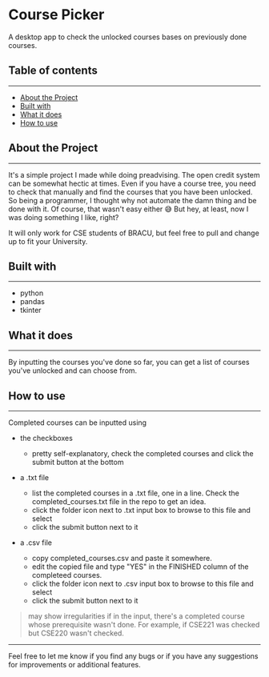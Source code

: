 # Course Picker
A desktop app to check the unlocked courses bases on previously done courses. 

## Table of contents
---
* [About the Project](#about-the-project)
* [Built with](#built-with)
* [What it does](#what-it-does)
* [How to use](#how-to-use)


## About the Project
---
It's a simple project I made while doing preadvising. The open credit system can be somewhat hectic at times. Even if you have a course tree, you need to check that manually and find the courses that you have been unlocked. So being a programmer, I thought why not automate the damn thing and be done with it. Of course, that wasn't easy either 😅 But hey, at least, now I was doing something I like, right? 

It will only work for CSE students of BRACU, but feel free to pull and change up to fit your University. 

## Built with 
---
* python
* pandas 
* tkinter

## What it does
---
By inputting the courses you've done so far, you can get a list of courses you've unlocked and can choose from. 

## How to use
---
Completed courses can be inputted using
* the checkboxes
    - pretty self-explanatory, check the completed courses and click the submit button at the bottom

* a .txt file
    - list the completed courses in a .txt file, one in a line. Check the completed_courses.txt file in the repo to get an idea.
    - click the folder icon next to .txt input box to browse to this file and select
    - click the submit button next to it
* a .csv file 
    - copy completed_courses.csv and paste it somewhere.
    - edit the copied file and type "YES" in the FINISHED column of the completeed courses.
    - click the folder icon next to .csv input box to browse to this file and select
    - click the submit button next to it

> may show irregularities if in the input, there's a completed course whose prerequisite wasn't done. For example, if CSE221 was checked but CSE220 wasn't checked. 

---

Feel free to let me know if you find any bugs or if you have any suggestions for improvements or additional features.
